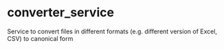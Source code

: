 # converter_service
Service to convert files in different formats (e.g. different version of Excel, CSV) to canonical form
